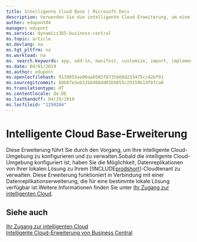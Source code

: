 ```yaml
---
title: Intelligente Cloud Base | Microsoft Docs
description: Verwenden Sie die intelligente Cloud-Erweiterung, um eine Cloud-Kopie Ihrer Daten zu erstellen, sodass Sie mit der intelligente Cloud verbunden sind.
author: edupont04
manager: edupont
ms.service: dynamics365-business-central
ms.topic: article
ms.devlang: na
ms.tgt_pltfrm: na
ms.workload: na
ms. search.keywords: app, add-in, manifest, customize, import, implement
ms.date: 04/01/2019
ms.author: edupont
ms.openlocfilehash: 9139855aa90aa0505f8735660d233475cc42bf91
ms.sourcegitcommit: 60b87e5eb32bb408dd65b9855c29159b1dfbfca8
ms.translationtype: HT
ms.contentlocale: de-DE
ms.lasthandoff: 04/29/2019
ms.locfileid: "1250204"
---
```

# <a name="intelligent-cloud-base-extension"></a>Intelligente Cloud Base-Erweiterung

Diese Erweiterung führt Sie durch den Vorgang, um Ihre intelligente Cloud-Umgebung zu konfigurieren und zu verwalten.Sobald die intelligente Cloud-Umgebung konfiguriert ist, haben Sie die Möglichkeit, Datenreplikationen von Ihrer lokalen Lösung zu Ihrem [!INCLUDE[prodshort](includes/prodshort.md)]-Cloudtenant zu verwalten. Diese Erweiterung funktioniert in Verbindung mit einer Datenreplikationserweiterung, die für eine bestimmte lokale Lösung verfügbar ist.Weitere Informationen finden Sie unter [Ihr Zugang zur intelligenten Cloud](about-intelligent-cloud.md).  

## <a name="see-also"></a>Siehe auch

[Ihr Zugang zur intelligenten Cloud](about-intelligent-cloud.md)  
[Intelligente Cloud-Erweiterung von Business Central](ui-extensions-data-replication.md)  

